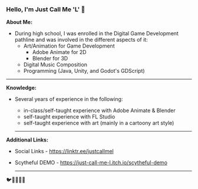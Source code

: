 ### Hello, I'm Just Call Me 'L' 👋

**About Me:**
- During high school, I was enrolled in the Digital Game Development pathline and was involved in the different aspects of it:
  - Art/Animation for Game Development
    - Adobe Animate for 2D
    - Blender for 3D
  - Digital Music Composition
  - Programming (Java, Unity, and Godot's GDScript)
  
__________________________________________________________________________
**Knowledge:**
- Several years of experience in the following:
  - in-class/self-taught experience with Adobe Animate & Blender
  - self-taught experience with FL Studio
  - self-taught experience with art (mainly in a cartoony art style)
    
  __________________________________________________________________________
**Additional Links:**
- Social Links - https://linktr.ee/justcallmel
- Scytheful DEMO - https://just-call-me-l.itch.io/scytheful-demo

  __________________________________________________________________________


🐦🐝🔩🥖🔫
